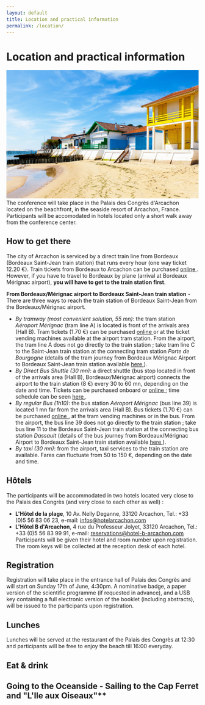 ```yaml
---
layout: default
title: Location and practical information
permalink: /location/
---
```


# Location and practical information
![Arcachon](/assets/img/arcachon.jpg)
The conference will take place in the Palais des Congrès d'Arcachon located on
the beachfront, in the seaside resort of Arcachon, France. Participants will be accomodated in hotels located only
a short walk away from the conference center.

## How to get there
The city of Arcachon is serviced by a direct train line from Bordeaux (Bordeaux Saint-Jean train station)
that runs every hour (one way ticket 12.20 €). Train tickets from Bordeaux to Arcachon can be purchased <a href="https://www.ter.sncf.com/nouvelle-aquitaine/trajet-bordeaux-arcachon"> online </a>.
However, if you have to travel to Bordeaux by plane (arrival at Bordeaux Mérignac airport), **you will have to get to the train station first**.  

**From Bordeaux/Mérignac airport to Bordeaux Saint-Jean train station** - There are three ways to reach the train station of Bordeaux Saint-Jean from the Bordeaux/Mérignac airport.
- *By tramway (most convenient solution, 55 mn)*: the tram station *Aéroport Mérignac* (tram line A) is located is front of the arrivals area (Hall B). Tram tickets (1.70 €) can be purchased <a href="https://boutique.infotbm.com/products/1"> online </a> or at the ticket vending machines available at the airport tram station. From the airport, the tram line A does not go directly to the train station ; take tram line C to the Saint-Jean train station at the connecting tram station *Porte de Bourgogne* (details of the tram journey from Bordeaux Mérignac Airport to Bordeaux Saint-Jean train station available <a href="https://www.infotbm.com/fr/itineraires/resultat/route-0?from_type=stop_area&from=stop_area%3ATBT%3ASA%3ATAEROPO&to_type=stop_area&to=stop_area%3ATBT%3ASA%3ATSJEAN&departure=true&date=20230530T104905&transports=commercial_mode%3ATramway%2Ccommercial_mode%3ABus%2Ccommercial_mode%3AFerry&wheelchair=false"> here </a>).
- *By Direct Bus Shuttle (30 mn)*: a direct shuttle (bus stop located in front of the arrivals area (Hall B), Bordeaux/Mérignac airport) connects the airport to the train station (8 €) every 30 to 60 mn, depending on the date and time. Tickets can be purchased onboard or <a href="https://www.bordeaux.aeroport.fr/acces-transports/navette-directe-aeroport-gare"> online </a> ; time schedule can be seen <a href="https://30direct.com/horaires/"> here </a>.
- *By regular Bus (1h10)*: the bus station *Aéroport Mérignac* (bus line 39) is located 1 mn far from the arrivals area (Hall B). Bus tickets (1.70 €) can be purchased <a href="https://boutique.infotbm.com/products/1"> online </a>, at the tram vending machines or in the bus.  From the airport, the bus line 39 does not go directly to the train station ; take bus line 11 to the Bordeaux Saint-Jean train station at the connecting bus station *Dassault* (details of the bus journey from Bordeaux/Mérignac Airport to Bordeaux Saint-Jean train station available <a href="https://www.infotbm.com/fr/itineraires/resultats?from_type=stop_area&from=stop_area%3ATBT%3ASA%3ATAEROPO&to_type=stop_area&to=stop_area%3ATBT%3ASA%3ATSJEAN&departure=true&date=20230530T112547&transports=commercial_mode%3ABus&wheelchair=false"> here </a>).
- *By taxi (30 mn)*: from the airport, taxi services to the train station are available. Fares can fluctuate from 50 to 150 €, depending on the date and time.

## Hôtels 
The participants will be accommodated in two hotels located very close to the Palais des Congrès (and very close to each other as well) :
- **L'Hôtel de la plage**, 10 Av. Nelly Deganne, 33120 Arcachon, Tel.: +33 (0)5 56 83 06 23, e-mail: infos@hotelarcachon.com
- **L'Hôtel B d'Arcachon**, 4 rue du Professeur Jolyet, 33120 Arcachon, Tel.: +33 (0)5 56 83 99 91, e-mail: reservations@hotel-b-arcachon.com
Participants will be given their hotel and room number upon registration. The room keys will be collected at the reception desk of each hotel.

## Registration
Registration will take place in the entrance hall of Palais des Congrès and will start
on Sunday 17th of June, 4:30pm. A nominative badge, a paper version of the scientific programme (if requested in advance), 
and a USB key containing a full electronic version of the booklet (including abstracts), will be issued to the participants upon registration.

## Lunches
Lunches will be served at the restaurant of the Palais des Congrès at 12:30 and participants
will be free to enjoy the beach till 16:00 everyday.

## Eat & drink 

## Going to the Oceanside - Sailing to the Cap Ferret and "L'Ile aux Oiseaux"**


